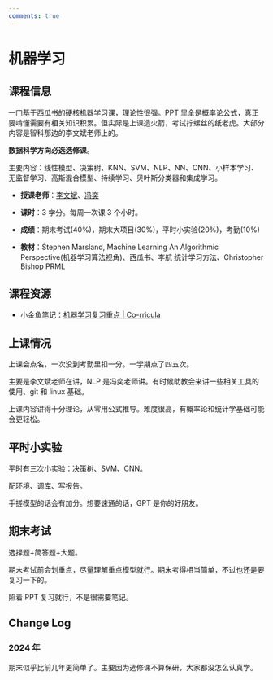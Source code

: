 ```yaml
---
comments: true
---
```


# 机器学习

## 课程信息

一门基于西瓜书的硬核机器学习课，理论性很强。PPT 里全是概率论公式，真正要啃懂需要有相关知识积累。但实际是上课造火箭，考试拧螺丝的纸老虎。大部分内容是智科那边的李文斌老师上的。

**数据科学方向必选选修课**。

主要内容：线性模型、决策树、KNN、SVM、NLP、NN、CNN、小样本学习、无监督学习、高斯混合模型、持续学习、贝叶斯分类器和集成学习。

- **授课老师**：[李文斌](https://liwenbin.cn/)、[冯奕](https://fengyinju.github.io/)

- **课时**：3 学分。每周一次课 3 个小时。
- **成绩**：期末考试(40%)，期末大项目(30%)，平时小实验(20%)，考勤(10%)

- **教材**：Stephen Marsland, Machine Learning An Algorithmic Perspective(机器学习算法视角)、西瓜书、李航 统计学习方法、Christopher Bishop PRML

## 课程资源

- 小金鱼笔记：[机器学习复习重点 | Co-rricula](https://xjynotes.top/机器学习/机器学习复习重点.html)

## 上课情况

上课会点名，一次没到考勤里扣一分。一学期点了四五次。

主要是李文斌老师在讲，NLP 是冯奕老师讲。有时候助教会来讲一些相关工具的使用、git 和 linux 基础。

上课内容讲得十分理论，从零用公式推导。难度很高，有概率论和统计学基础可能会更轻松。

## 平时小实验

平时有三次小实验：决策树、SVM、CNN。

配环境、调库、写报告。

手搓模型的话会有加分。想要速通的话，GPT 是你的好朋友。

## 期末考试

选择题+简答题+大题。

期末考试前会划重点，尽量理解重点模型就行。期末考得相当简单，不过也还是要复习一下的。

照着 PPT 复习就行，不是很需要笔记。

## Change Log

### 2024 年

期末似乎比前几年更简单了。主要因为选修课不算保研，大家都没怎么认真学。
